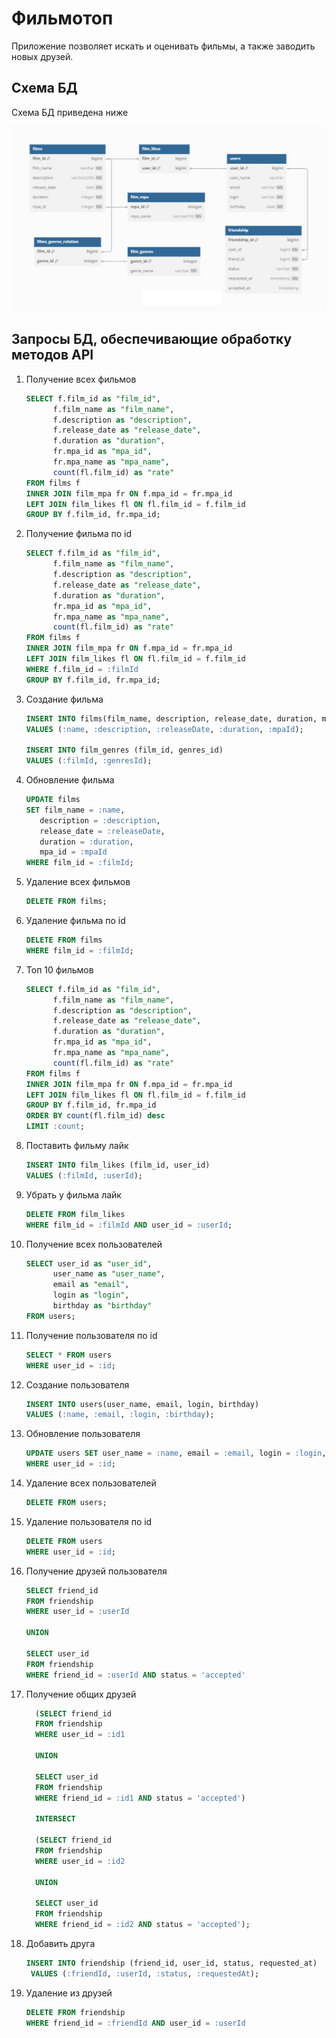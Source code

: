# Фильмотоп

Приложение позволяет искать и оценивать фильмы, а также заводить новых друзей.

## Схема БД

Схема БД приведена ниже

![DB Schema](assets/filmorate.png)

## Запросы БД, обеспечивающие обработку методов API

1. Получение всех фильмов
    ```sql
   SELECT f.film_id as "film_id",
          f.film_name as "film_name",
          f.description as "description",
          f.release_date as "release_date",
          f.duration as "duration",
          fr.mpa_id as "mpa_id",
          fr.mpa_name as "mpa_name",
          count(fl.film_id) as "rate"
   FROM films f
   INNER JOIN film_mpa fr ON f.mpa_id = fr.mpa_id
   LEFT JOIN film_likes fl ON fl.film_id = f.film_id
   GROUP BY f.film_id, fr.mpa_id;
    ```
1. Получение фильма по id
    ```sql
   SELECT f.film_id as "film_id",
          f.film_name as "film_name",
          f.description as "description",
          f.release_date as "release_date",
          f.duration as "duration",
          fr.mpa_id as "mpa_id",
          fr.mpa_name as "mpa_name",
          count(fl.film_id) as "rate"
   FROM films f
   INNER JOIN film_mpa fr ON f.mpa_id = fr.mpa_id
   LEFT JOIN film_likes fl ON fl.film_id = f.film_id
   WHERE f.film_id = :filmId
   GROUP BY f.film_id, fr.mpa_id;
    ```
1. Создание фильма
    ```sql
    INSERT INTO films(film_name, description, release_date, duration, mpa_id)
    VALUES (:name, :description, :releaseDate, :duration, :mpaId);
   
    INSERT INTO film_genres (film_id, genres_id) 
    VALUES (:filmId, :genresId);
    ```
1. Обновление фильма
    ```sql
   UPDATE films
   SET film_name = :name,
       description = :description,
       release_date = :releaseDate,
       duration = :duration,
       mpa_id = :mpaId
   WHERE film_id = :filmId;
    ```
1. Удаление всех фильмов
    ```sql
    DELETE FROM films;
    ```
1. Удаление фильма по id
    ```sql
   DELETE FROM films
   WHERE film_id = :filmId;
    ```
1. Топ 10 фильмов
    ```sql
   SELECT f.film_id as "film_id",
          f.film_name as "film_name",
          f.description as "description",
          f.release_date as "release_date",
          f.duration as "duration",
          fr.mpa_id as "mpa_id",
          fr.mpa_name as "mpa_name",
          count(fl.film_id) as "rate"
   FROM films f
   INNER JOIN film_mpa fr ON f.mpa_id = fr.mpa_id
   LEFT JOIN film_likes fl ON fl.film_id = f.film_id
   GROUP BY f.film_id, fr.mpa_id
   ORDER BY count(fl.film_id) desc
   LIMIT :count;
    ```
1. Поставить фильму лайк
    ```sql
   INSERT INTO film_likes (film_id, user_id)
   VALUES (:filmId, :userId);
    ```
1. Убрать у фильма лайк
    ```sql
   DELETE FROM film_likes
   WHERE film_id = :filmId AND user_id = :userId;
    ```
1. Получение всех пользователей
    ```sql
   SELECT user_id as "user_id",
          user_name as "user_name",
          email as "email",
          login as "login",
          birthday as "birthday"
   FROM users;
    ```
1. Получение пользователя по id
    ```sql
   SELECT * FROM users
   WHERE user_id = :id;
    ```
1. Создание пользователя
    ```sql
   INSERT INTO users(user_name, email, login, birthday)
   VALUES (:name, :email, :login, :birthday);
    ```
1. Обновление пользователя
    ```sql
   UPDATE users SET user_name = :name, email = :email, login = :login, birthday = :birthday
   WHERE user_id = :id;
    ```
1. Удаление всех пользователей
    ```sql
    DELETE FROM users;
    ```
1. Удаление пользователя по id
    ```sql
   DELETE FROM users
   WHERE user_id = :id;
    ```
1. Получение друзей пользователя
    ```sql
   SELECT friend_id
   FROM friendship
   WHERE user_id = :userId

   UNION

   SELECT user_id
   FROM friendship
   WHERE friend_id = :userId AND status = 'accepted'
    ```
1. Получение общих друзей
   ```sql
     (SELECT friend_id
     FROM friendship
     WHERE user_id = :id1
   
     UNION
   
     SELECT user_id
     FROM friendship
     WHERE friend_id = :id1 AND status = 'accepted')
   
     INTERSECT
   
     (SELECT friend_id
     FROM friendship
     WHERE user_id = :id2
   
     UNION
   
     SELECT user_id
     FROM friendship
     WHERE friend_id = :id2 AND status = 'accepted');
   ```
1. Добавить друга
    ```sql
    INSERT INTO friendship (friend_id, user_id, status, requested_at)
     VALUES (:friendId, :userId, :status, :requestedAt);
    ```
1. Удаление из друзей 
    ```sql
   DELETE FROM friendship
   WHERE friend_id = :friendId AND user_id = :userId
    ```